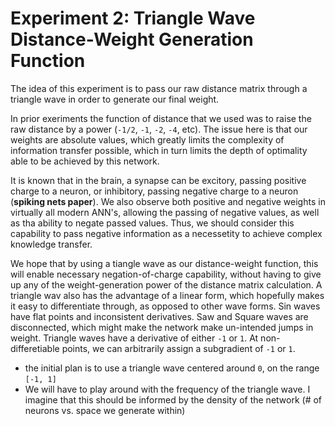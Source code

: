 # Experiment 2: Triangle Wave Distance-Weight Generation Function

The idea of this experiment is to pass our raw distance matrix through a triangle wave in order to generate our final weight.

In prior exeriments the function of distance that we used was to raise the raw distance by a power (`-1/2`, `-1`, `-2`, `-4`, etc). The issue here is that our weights are absolute values, which greatly limits the complexity of information transfer possible, which in turn limits the depth of optimality able to be achieved by this network.

It is known that in the brain, a synapse can be excitory, passing positive charge to a neuron, or inhibitory, passing negative charge to a neuron (**spiking nets paper**). We also observe both positive and negative weights in virtually all modern ANN's, allowing the passing of negative values, as well as tha ability to negate passed values. Thus, we should consider this capability to pass negative information as a necessetity to achieve complex knowledge transfer.

We hope that by using a tiangle wave as our distance-weight function, this will enable necessary negation-of-charge capability, without having to give up any of the weight-generation power of the distance matrix calculation. A triangle wav also has the advantage of a linear form, which hopefully makes it easy to differentiate through, as opposed to other wave forms. Sin waves have flat points and inconsistent derivatives. Saw and Square waves are disconnected, which might make the network make un-intended jumps in weight. Triangle waves have a derivative of either `-1` or `1`. At non-differetiable points, we can arbitrarily assign a subgradient of `-1` or `1`.

- the initial plan is to use a triangle wave centered around `0`, on the range `[-1, 1]`
- We will have to play around with the frequency of the triangle wave. I imagine that this should be informed by the density of the network (# of neurons vs. space we generate within)
